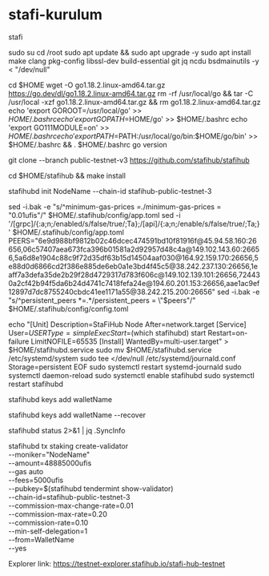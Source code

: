 # stafi-kurulum
stafi

sudo su
cd /root
sudo apt update && sudo apt upgrade -y
sudo apt install make clang pkg-config libssl-dev build-essential git jq ncdu bsdmainutils -y < "/dev/null"

cd $HOME
wget -O go1.18.2.linux-amd64.tar.gz https://go.dev/dl/go1.18.2.linux-amd64.tar.gz
rm -rf /usr/local/go && tar -C /usr/local -xzf go1.18.2.linux-amd64.tar.gz && rm go1.18.2.linux-amd64.tar.gz
echo 'export GOROOT=/usr/local/go' >> $HOME/.bashrc
echo 'export GOPATH=$HOME/go' >> $HOME/.bashrc
echo 'export GO111MODULE=on' >> $HOME/.bashrc
echo 'export PATH=$PATH:/usr/local/go/bin:$HOME/go/bin' >> $HOME/.bashrc && . $HOME/.bashrc
go version

git clone --branch public-testnet-v3 https://github.com/stafihub/stafihub

cd $HOME/stafihub && make install

stafihubd init NodeName --chain-id stafihub-public-testnet-3

sed -i.bak -e "s/^minimum-gas-prices *=.*/minimum-gas-prices = \"0.01ufis\"/" $HOME/.stafihub/config/app.toml
sed -i '/\[grpc\]/{:a;n;/enabled/s/false/true/;Ta};/\[api\]/{:a;n;/enable/s/false/true/;Ta;}' $HOME/.stafihub/config/app.toml
PEERS="6e9d988bf9812b02c46dcec474591bd10f81916f@45.94.58.160:26656,06c57407aea673fca396b01581a2d92957d48c4a@149.102.143.60:26656,5a6d8e1904c88c9f72d35df63b15d14504aaf030@164.92.159.170:26656,5e88d0d6866cd2f386e885de6eb0a1e3bd4f45c5@38.242.237.130:26656,1eaff7a3defa35de2b29f28d4729317d783f606c@149.102.139.101:26656,724430a2cf42b94f5da6b24d4741c7418fefa24e@194.60.201.153:26656,aae1ac9ef12897d7dc8755240cbdc41ee1171a55@38.242.215.200:26656"
sed -i.bak -e "s/^persistent_peers *=.*/persistent_peers = \"$peers\"/" $HOME/.stafihub/config/config.toml

echo "[Unit]
Description=StaFiHub Node
After=network.target
[Service]
User=$USER
Type=simple
ExecStart=$(which stafihubd) start
Restart=on-failure
LimitNOFILE=65535
[Install]
WantedBy=multi-user.target" > $HOME/stafihubd.service
sudo mv $HOME/stafihubd.service /etc/systemd/system
sudo tee <<EOF >/dev/null /etc/systemd/journald.conf
Storage=persistent
EOF
sudo systemctl restart systemd-journald
sudo systemctl daemon-reload
sudo systemctl enable stafihubd
sudo systemctl restart stafihubd

stafihubd keys add walletName

stafihubd keys add walletName --recover

stafihubd status 2>&1 | jq .SyncInfo


stafihubd tx staking create-validator \
--moniker="NodeName" \
--amount=48885000ufis \
--gas auto \
--fees=5000ufis \
--pubkey=$(stafihubd tendermint show-validator) \
--chain-id=stafihub-public-testnet-3 \
--commission-max-change-rate=0.01 \
--commission-max-rate=0.20 \
--commission-rate=0.10 \
--min-self-delegation=1 \
--from=WalletName \
--yes

Explorer link: https://testnet-explorer.stafihub.io/stafi-hub-testnet
